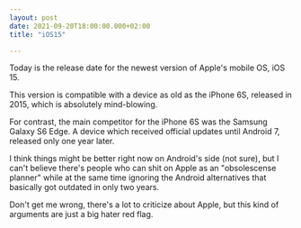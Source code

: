 ```yaml
---
layout: post
date: 2021-09-20T18:00:00.000+02:00
title: "iOS15"

---
```

Today is the release date for the newest version of Apple's mobile OS, iOS 15.

This version is compatible with a device as old as the iPhone 6S, released in 2015, which is absolutely mind-blowing.

For contrast, the main competitor for the iPhone 6S was the Samsung Galaxy S6 Edge. A device which received official updates until Android 7, released only one year later.

I think things might be better right now on Android's side (not sure), but I can't believe there's people who can shit on Apple as an "obsolescense planner" while at the same time ignoring the Android alternatives that basically got outdated in only two years.

Don't get me wrong, there's a lot to criticize about Apple, but this kind of arguments are just a big hater red flag.